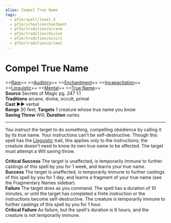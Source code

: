 ```yaml
---
alias: Compel True Name
tags:
  - pf2e/spell/level_4
  - pf2e/school/enchantment
  - pf2e/tradition/arcane
  - pf2e/tradition/divine
  - pf2e/tradition/occult
  - pf2e/tradition/primal
---
```


# Compel True Name

==[Rare](Rare.md)== ==[Auditory](Auditory.md)== ==[Enchantment](Enchantment.md)== ==[Incapacitation](Incapacitation.md)== ==[Linguistic](Linguistic.md)== ==[Mental](Mental.md)== ==[True Name](True%20Name.md)==  
__Source__ Secrets of Magic pg. 247 1.1  
**Traditions** arcane, divine, occult, primal  
**Cast** ►► verbal  
**Range** 30 feet; **Targets** 1 creature whose true name you know  
**Saving Throw** Will; **Duration** varies

---

You instruct the target to do something, compelling obedience by calling it by its true name. Your instructions can't be self-destructive. Though this spell has the [Linguistic](Linguistic.md) trait, this applies only to the instructions; the creature doesn't need to know its own true name to be affected. The target must attempt a Will saving throw.

**Critical Success** The target is unaffected, is temporarily immune to further castings of this spell by you for 1 week, and learns your true name.  
**Success** The target is unaffected, is temporarily immune to further castings of this spell by you for 1 day, and learns a fragment of your true name (see the Fragmentary Names sidebar).  
**Failure** The target does as you command. The spell has a duration of 10 minutes, or until the target has completed a finite instruction or the instructions become self-destructive. The creature is temporarily immune to further castings of this spell by you for 1 hour.  
**Critical Failure** As failure, but the spell's duration is 8 hours, and the creature is not temporarily immune.
